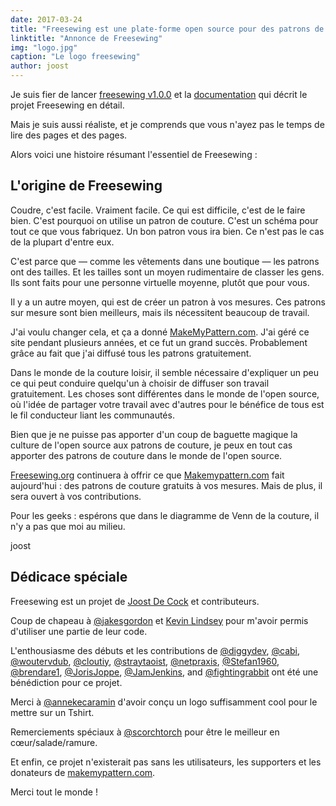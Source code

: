 ```yaml
---
date: 2017-03-24
title: "Freesewing est une plate-forme open source pour des patrons de couture sur mesure"
linktitle: "Annonce de Freesewing"
img: "logo.jpg"
caption: "Le logo freesewing"
author: joost
---
```


Je suis fier de lancer [freesewing v1.0.0](https://github.com/freesewing/core) et la [documentation](/docs) qui décrit le projet Freesewing en détail.

Mais je suis aussi réaliste, et je comprends que vous n'ayez pas le temps de lire des pages et des pages.

Alors voici une histoire résumant l'essentiel de Freesewing :

## L'origine de Freesewing
Coudre, c'est facile. Vraiment facile. Ce qui est difficile, c'est de le faire bien. C'est pourquoi on utilise un patron de couture. C'est un schéma pour tout ce que vous fabriquez. Un bon patron vous ira bien. Ce n'est pas le cas de la plupart d'entre eux.

C'est parce que &mdash; comme les vêtements dans une boutique &mdash; les patrons ont des tailles. Et les tailles sont un moyen rudimentaire de classer les gens. Ils sont faits pour une personne virtuelle moyenne, plutôt que pour vous.

Il y a un autre moyen, qui est de créer un patron à vos mesures. Ces patrons sur mesure sont bien meilleurs, mais ils nécessitent beaucoup de travail.

J'ai voulu changer cela, et ça a donné [MakeMyPattern.com](https://makemypattern.com/). J'ai géré ce site pendant plusieurs années, et ce fut un grand succès. Probablement grâce au fait que j'ai diffusé tous les patrons gratuitement.

Dans le monde de la couture loisir, il semble nécessaire d'expliquer un peu ce qui peut conduire quelqu'un à choisir de diffuser son travail gratuitement. Les choses sont différentes dans le monde de l'open source, où l'idée de partager votre travail avec d'autres pour le bénéfice de tous est le fil conducteur liant les communautés.

Bien que je ne puisse pas apporter d'un coup de baguette magique la culture de l'open source aux patrons de couture, je peux en tout cas apporter des patrons de couture dans le monde de l'open source.

[Freesewing.org](https://freesewing.org/) continuera à offrir ce que [Makemypattern.com](https://makemypattern.com/) fait aujourd'hui : des patrons de couture gratuits à vos mesures. Mais de plus, il sera ouvert à vos contributions.

Pour les geeks : espérons que dans le diagramme de Venn de la couture, il n'y a pas que moi au milieu.

joost

## Dédicace spéciale
Freesewing est un projet de [Joost De Cock](https://github.com/joostdecock) et contributeurs.

Coup de chapeau à [@jakesgordon](https://github.com/jakesgordon) et [Kevin Lindsey](http://www.kevlindev.com) pour m'avoir permis d'utiliser une partie de leur code.

L'enthousiasme des débuts et les contributions de [@diggydev](https://github.com/diggydev), [@cabi](https://github.com/cabi), [@woutervdub](https://github.com/woutervdub), [@cloutiy](https://github.com/cloutiy), [@straytaoist](https://github.com/straytaoist), [@netpraxis](https://github.com/netpraxis), [@Stefan1960](https://github.com/Stefan1960), [@brendare1](https://github.com/brendare1), [@JorisJoppe](https://github.com/JorisJoppe), [@JamJenkins](https://github.com/JamJenkins), and [@fightingrabbit](https://github.com/fightingrabbit) ont été une bénédiction pour ce projet.

Merci à [@annekecaramin](https://twitter.com/annekecaramin) d'avoir conçu un logo suffisamment cool pour le mettre sur un Tshirt.

Remerciements spéciaux à [@scorchtorch](https://twitter.com/scorchtorch) pour être le meilleur en cœur/salade/ramure.

Et enfin, ce projet n'existerait pas sans les utilisateurs, les supporters et les donateurs de [makemypattern.com](https://makemypattern.com/).

Merci tout le monde !
